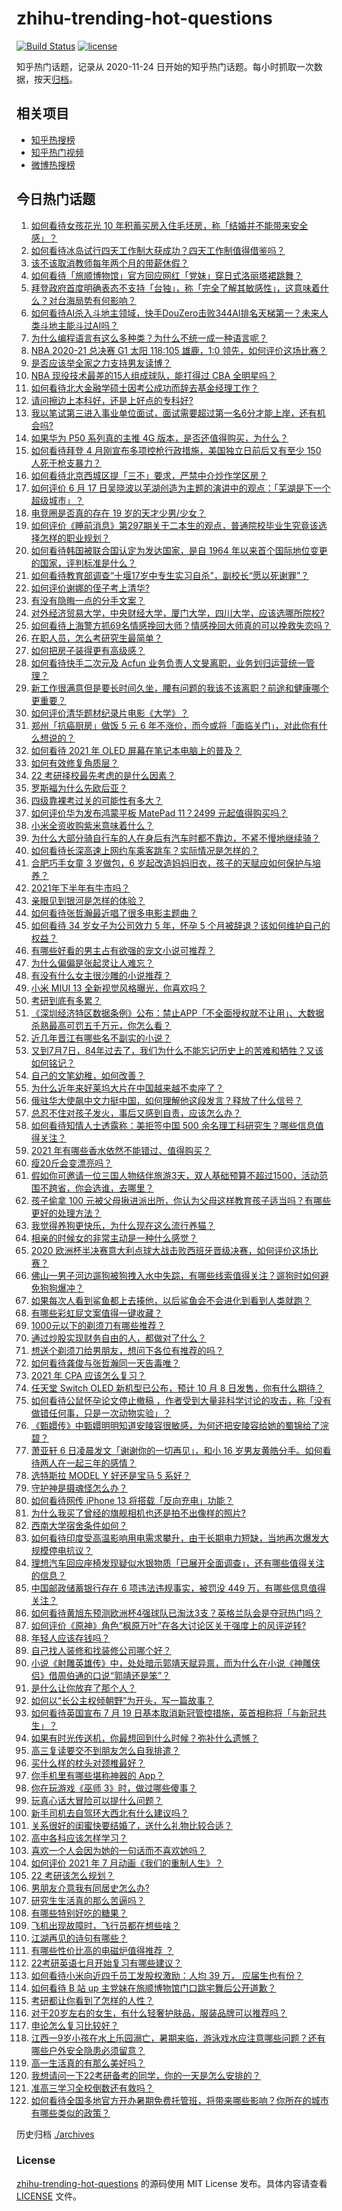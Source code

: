 # zhihu-trending-hot-questions

[![Build Status](https://github.com/justjavac/zhihu-trending-hot-questions/workflows/ci/badge.svg?branch=master)](https://github.com/justjavac/zhihu-trending-hot-questions/actions)
[![license](https://img.shields.io/github/license/justjavac/zhihu-trending-hot-questions)](https://github.com/justjavac/zhihu-trending-hot-questions/blob/master/LICENSE)

知乎热门话题，记录从 2020-11-24 日开始的知乎热门话题。每小时抓取一次数据，按天[归档](./archives)。

## 相关项目

- [知乎热搜榜](https://github.com/justjavac/zhihu-trending-top-search)
- [知乎热门视频](https://github.com/justjavac/zhihu-trending-hot-video)
- [微博热搜榜](https://github.com/justjavac/weibo-trending-hot-search)

## 今日热门话题

<!-- BEGIN -->
<!-- 最后更新时间 Wed Jul 07 2021 15:01:34 GMT+0800 (China Standard Time) -->

1. [如何看待女孩花光 10
   年积蓄买房入住毛坯房，称「结婚并不能带来安全感」？](https://www.zhihu.com/question/470358346)
2. [如何看待冰岛试行四天工作制大获成功？四天工作制值得借鉴吗？](https://www.zhihu.com/question/470410629)
3. [该不该取消教师每年两个月的带薪休假？](https://www.zhihu.com/question/470469068)
4. [如何看待「旅顺博物馆」官方回应网红「党妹」穿日式洛丽塔裙跳舞？](https://www.zhihu.com/question/470365349)
5. [拜登政府首度明确表态不支持「台独」，称「完全了解其敏感性」，这意味着什么？对台海局势有何影响？](https://www.zhihu.com/question/470580147)
6. [如何看待AI杀入斗地主领域，快手DouZero击败344AI排名天梯第一？未来人类斗地主能斗过AI吗？](https://www.zhihu.com/question/470431274)
7. [为什么编程语言有这么多种类？为什么不统一成一种语言呢？](https://www.zhihu.com/question/23026542)
8. [NBA 2020-21 总决赛 G1 太阳 118:105 雄鹿，1:0
   领先，如何评价这场比赛？](https://www.zhihu.com/question/470568696)
9. [是否应该举全家之力支持男友读博？](https://www.zhihu.com/question/469233560)
10. [NBA 现役技术最差的15人组成球队，能打得过 CBA
    全明星吗？](https://www.zhihu.com/question/467877445)
11. [如何看待北大金融学硕士因考公成功而辞去基金经理工作？](https://www.zhihu.com/question/470568734)
12. [请问擦边上本科好，还是上好点的专科好?](https://www.zhihu.com/question/465110186)
13. [我以笔试第三进入事业单位面试，面试需要超过第一名6分才能上岸，还有机会吗?](https://www.zhihu.com/question/423877129)
14. [如果华为 P50 系列真的主推 4G
    版本，是否还值得购买，为什么？](https://www.zhihu.com/question/470135398)
15. [如何看待拜登 4 月刚宣布多项控枪行政措施，美国独立日前后又有至少 150
    人死于枪支暴力？](https://www.zhihu.com/question/470452989)
16. [如何看待北京西城区提「三不」要求，严禁中介炒作学区房？](https://www.zhihu.com/question/470440971)
17. [如何评价 6 月 17
    日吴晓波以芜湖创造为主题的演讲中的观点：「芜湖是下一个超级城市」？](https://www.zhihu.com/question/466274708)
18. [电竞圈是否真的存在 19 岁的天才少男/少女？](https://www.zhihu.com/question/468717638)
19. [如何评价《睡前消息》第297期关于二本生的观点，普通院校毕业生究竟该选择怎样的职业规划？](https://www.zhihu.com/question/470490474)
20. [如何看待韩国被联合国认定为发达国家，是自 1964
    年以来首个国际地位变更的国家，评判标准是什么？](https://www.zhihu.com/question/470588614)
21. [如何看待教育部调查“十堰17岁中专生实习自杀”，副校长“愿以死谢罪”？](https://www.zhihu.com/question/470564757)
22. [如何评价谢娜的侄子考上清华?](https://www.zhihu.com/question/470319024)
23. [有没有隐晦一点的分手文案？](https://www.zhihu.com/question/432396268)
24. [对外经济贸易大学，中央财经大学，厦门大学，四川大学，应该选哪所院校?](https://www.zhihu.com/question/467683333)
25. [如何看待上海警方抓69名情感挽回大师？情感挽回大师真的可以挽救失恋吗？](https://www.zhihu.com/question/470420822)
26. [在职人员，怎么考研究生最简单？](https://www.zhihu.com/question/265733444)
27. [如何把房子装得更有高级感？](https://www.zhihu.com/question/460724070)
28. [如何看待快手二次元及 Acfun
    业务负责人文旻离职，业务划归运营统一管理？](https://www.zhihu.com/question/470247939)
29. [新工作很满意但是要长时间久坐，腰有问题的我该不该离职？前途和健康哪个更重要？](https://www.zhihu.com/question/470371273)
30. [如何评价清华题材纪录片电影《大学》？](https://www.zhihu.com/question/469047173)
31. [郑州「抗癌厨房」做饭 5 元 6
    年不涨价，而今或将「面临关门」，对此你有什么想说的？](https://www.zhihu.com/question/470452348)
32. [如何看待 2021 年 OLED 屏幕在笔记本电脑上的普及？](https://www.zhihu.com/question/461874617)
33. [如何有效修复角质层？](https://www.zhihu.com/question/306438724)
34. [22 考研择校最先考虑的是什么因素？](https://www.zhihu.com/question/470585016)
35. [罗斯福为什么先欧后亚？](https://www.zhihu.com/question/469691153)
36. [四级靠裸考过关的可能性有多大？](https://www.zhihu.com/question/326748979)
37. [如何评价华为发布鸿蒙平板 MatePad 11？2499
    元起值得购买吗？](https://www.zhihu.com/question/470432841)
38. [小米全资收购紫米意味着什么？](https://www.zhihu.com/question/470091421)
39. [为什么大部分骑自行车的人在身后有汽车时都不靠边，不紧不慢地继续骑？](https://www.zhihu.com/question/348195449)
40. [如何看待长深高速上网约车乘客跳车？实际情况是怎样的？](https://www.zhihu.com/question/470385514)
41. [合肥巧手女童 3 岁做包，6
    岁起改造妈妈旧衣，孩子的天赋应如何保护与培养？](https://www.zhihu.com/question/469511678)
42. [2021年下半年有牛市吗？](https://www.zhihu.com/question/466868217)
43. [亲眼见到银河是怎样的体验？](https://www.zhihu.com/question/469139163)
44. [如何看待张哲瀚最近唱了很多电影主题曲？](https://www.zhihu.com/question/469052363)
45. [如何看待 34 岁女子为公司效力 5 年，怀孕 5
    个月被辞退？该如何维护自己的权益？](https://www.zhihu.com/question/470346433)
46. [有哪些好看的男主占有欲强的宠文小说可推荐？](https://www.zhihu.com/question/359941325)
47. [为什么偏偏是张起灵让人难忘？](https://www.zhihu.com/question/464377760)
48. [有没有什么女主很沙雕的小说推荐？](https://www.zhihu.com/question/358898140)
49. [小米 MIUI 13 全新视觉风格曝光，你喜欢吗？](https://www.zhihu.com/question/466812715)
50. [考研到底有多累？](https://www.zhihu.com/question/400702085)
51. [《深圳经济特区数据条例》公布：禁止APP「不全面授权就不让用」、大数据杀熟最高可罚五千万元，你怎么看？](https://www.zhihu.com/question/470388378)
52. [近几年晋江有哪些名不副实的小说？](https://www.zhihu.com/question/290225676)
53. [又到7月7日，84年过去了，我们为什么不能忘记历史上的苦难和牺牲？又该如何铭记？](https://www.zhihu.com/question/470571932)
54. [自己的文笔幼稚，如何改善？](https://www.zhihu.com/question/463560915)
55. [为什么近年来好莱坞大片在中国越来越不卖座了？](https://www.zhihu.com/question/268982964)
56. [俄驻华大使飙中文力挺中国，如何理解他这段发言？释放了什么信号？](https://www.zhihu.com/question/470377945)
57. [总忍不住对孩子发火，事后又感到自责，应该怎么办？](https://www.zhihu.com/question/456787322)
58. [如何看待知情人士透露称：美拒签中国 500
    余名理工科研究生？哪些信息值得关注？](https://www.zhihu.com/question/470412737)
59. [2021 年有哪些香水依然不能错过、值得购买？](https://www.zhihu.com/question/438452791)
60. [瘦20斤会变漂亮吗？](https://www.zhihu.com/question/392591592)
61. [假如你可邀请一位三国人物结伴旅游3天，双人基础预算不超过1500，活动范围不跨省，你会选谁，去哪里？](https://www.zhihu.com/question/470158957)
62. [孩子偷拿 100
    元被父母揪进派出所，你认为父母这样教育孩子适当吗？有哪些更好的处理方法？](https://www.zhihu.com/question/470336455)
63. [我觉得养狗更快乐，为什么现在这么流行养猫？](https://www.zhihu.com/question/460463800)
64. [相亲的时候女的非常主动是一种什么感觉？](https://www.zhihu.com/question/266053826)
65. [2020
    欧洲杯半决赛意大利点球大战击败西班牙晋级决赛，如何评价这场比赛？](https://www.zhihu.com/question/470559709)
66. [佛山一男子河边遛狗被狗拽入水中失踪，有哪些线索值得关注？遛狗时如何避免狗狗爆冲？](https://www.zhihu.com/question/470186017)
67. [如果每次人看到鲨鱼都上去揍他，以后鲨鱼会不会进化到看到人类就跑？](https://www.zhihu.com/question/469388304)
68. [有哪些彩虹屁文案值得一键收藏？](https://www.zhihu.com/question/469777697)
69. [1000元以下的剃须刀有哪些推荐？](https://www.zhihu.com/question/46555113)
70. [通过炒股实现财务自由的人，都做对了什么？](https://www.zhihu.com/question/463163458)
71. [想送个剃须刀给男朋友，想问下各位有推荐的吗？](https://www.zhihu.com/question/306793576)
72. [如何看待龚俊与张哲瀚同一天告毒唯？](https://www.zhihu.com/question/470431847)
73. [2021 年 CPA 应该怎么复习？](https://www.zhihu.com/question/425225784)
74. [任天堂 Switch OLED 新机型已公布，预计 10 月 8
    日发售，你有什么期待？](https://www.zhihu.com/question/470508101)
75. [如何看待公鼠怀孕论文停止撤稿
    ，作者受到大量非科学讨论的攻击，称「没有做错任何事，只是一次动物实验」？](https://www.zhihu.com/question/470229957)
76. [《甄嬛传》中甄嬛明明知道安陵容很敏感，为何还把安陵容给她的蜀锦给了浣碧？](https://www.zhihu.com/question/325114276)
77. [萧亚轩 6 日凌晨发文「谢谢你的一切再见」，和小 16
    岁男友黄皓分手。如何看待两人在一起三年的感情？](https://www.zhihu.com/question/470346487)
78. [选特斯拉 MODEL Y 好还是宝马 5 系好？](https://www.zhihu.com/question/398893012)
79. [守护神是摄魂怪怎么办？](https://www.zhihu.com/question/467796681)
80. [如何看待网传 iPhone 13 将搭载「反向充电」功能？](https://www.zhihu.com/question/470137767)
81. [为什么我买了曾经的旗舰相机也还是拍不出像样的照片?](https://www.zhihu.com/question/464010264)
82. [西南大学宿舍条件如何？](https://www.zhihu.com/question/46336332)
83. [如何看待印度受高温影响用电需求攀升，由于长期电力短缺，当地再次爆发大规模停电抗议？](https://www.zhihu.com/question/469940844)
84. [理想汽车回应座椅发现疑似水银物质「已展开全面调查」，还有哪些值得关注的信息？](https://www.zhihu.com/question/470160887)
85. [中国邮政储蓄银行存在 6 项违法违规事实，被罚没 449
    万，有哪些信息值得关注？](https://www.zhihu.com/question/470180715)
86. [如何看待黄旭东预测欧洲杯4强球队已淘汰3支？英格兰队会是夺冠热门吗？](https://www.zhihu.com/question/470180410)
87. [如何评价《原神》角色“枫原万叶”在各大讨论区关于强度上的风评逆转?](https://www.zhihu.com/question/469861920)
88. [年轻人应该存钱吗？](https://www.zhihu.com/question/469208385)
89. [自己找人装修和找装修公司哪个好？](https://www.zhihu.com/question/342779357)
90. [小说《射雕英雄传》中，处处暗示郭靖天赋异禀，而为什么在小说《神雕侠侣》借周伯通的口说“郭靖还是笨”？](https://www.zhihu.com/question/469671460)
91. [是什么让你放弃了那个人？](https://www.zhihu.com/question/466005898)
92. [如何以“长公主权倾朝野”为开头，写一篇故事？](https://www.zhihu.com/question/402010747)
93. [如何看待英国宣布 7 月 19
    日基本取消新冠管控措施，英首相称将「与新冠共生」？](https://www.zhihu.com/question/470344047)
94. [如果有时光传送机，你最想回到什么时候？弥补什么遗憾？](https://www.zhihu.com/question/468426099)
95. [高三复读要交不到朋友怎么自我排遣？](https://www.zhihu.com/question/468584176)
96. [买什么样的枕头对颈椎最好？](https://www.zhihu.com/question/19581913)
97. [你手机里有哪些堪称神器的 App？](https://www.zhihu.com/question/52060765)
98. [你在玩游戏《巫师 3》时，做过哪些傻事？](https://www.zhihu.com/question/454236368)
99. [玩真心话大冒险可以提什么问题？](https://www.zhihu.com/question/294716319)
100. [新手司机去自驾环大西北有什么建议吗？](https://www.zhihu.com/question/467242045)
101. [关系很好的闺蜜快要结婚了，送什么礼物比较合适？](https://www.zhihu.com/question/313102660)
102. [高中各科应该怎样学习？](https://www.zhihu.com/question/20322752)
103. [喜欢一个人会因为她的一句话而不喜欢她吗？](https://www.zhihu.com/question/410747789)
104. [如何评价 2021 年 7 月动画《我们的重制人生》？](https://www.zhihu.com/question/467205569)
105. [22 考研该怎么规划？](https://www.zhihu.com/question/394099769)
106. [男朋友介意我有同居史怎么办?](https://www.zhihu.com/question/465458023)
107. [研究生生活真的那么苦逼吗？](https://www.zhihu.com/question/379267365)
108. [有哪些特别好吃的糖果？](https://www.zhihu.com/question/22631051)
109. [飞机出现故障时，飞行员都在想些啥？](https://www.zhihu.com/question/321094762)
110. [江湖再见的诗句有哪些？](https://www.zhihu.com/question/463456251)
111. [有哪些性价比高的电磁炉值得推荐 ？](https://www.zhihu.com/question/266022777)
112. [22考研英语七月开始复习有哪些建议？](https://www.zhihu.com/question/470349332)
113. [如何看待小米向近四千员工发股权激励：人均 39 万，
     应届生也有份？](https://www.zhihu.com/question/469594067)
114. [如何看待 B 站 up
     主党妹在旅顺博物馆门口跳宅舞后公开道歉？](https://www.zhihu.com/question/469738970)
115. [考研都让你看到了怎样的人性？](https://www.zhihu.com/question/348014746)
116. [对于20岁左右的女生，有什么轻奢护肤品，服装品牌可以推荐吗？](https://www.zhihu.com/question/26749750)
117. [申论怎么复习比较好？](https://www.zhihu.com/question/364463392)
118. [江西一9岁小孩在水上乐园溺亡，暑期来临，游泳戏水应注意哪些问题？还有哪些户外安全隐患必须留意？](https://www.zhihu.com/question/470102221)
119. [高一生活真的有那么美好吗？](https://www.zhihu.com/question/412925978)
120. [我想请问一下22考研备考的同学，你的一天是怎么安排的？](https://www.zhihu.com/question/469051601)
121. [准高三学习全校倒数还有救吗？](https://www.zhihu.com/question/469983391)
122. [如何看待全国多地官方开办暑期免费托管班，将带来哪些影响？你所在的城市有哪些类似的政策？](https://www.zhihu.com/question/469495664)

<!-- END -->

历史归档 [./archives](./archives)

### License

[zhihu-trending-hot-questions](https://github.com/justjavac/zhihu-trending-hot-questions)
的源码使用 MIT License 发布。具体内容请查看 [LICENSE](./LICENSE) 文件。
